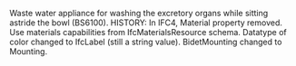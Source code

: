 ﻿Waste water appliance for washing the excretory organs while sitting astride the bowl (BS6100). HISTORY: In IFC4, Material property removed. Use materials capabilities from IfcMaterialsResource schema. Datatype of color changed to IfcLabel (still a string value). BidetMounting changed to Mounting.